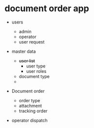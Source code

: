# document order app

- users
    - admin
    - operator
    - user request

- master data
    - ~~user list~~
        - user type
        - user roles
    - document type
    -
- Document order
    - order type
    - attachment
    - tracking order

- operator dispatch
